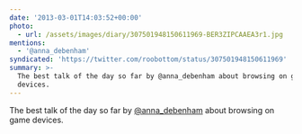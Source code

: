 ```yaml
---
date: '2013-03-01T14:03:52+00:00'
photo:
  - url: /assets/images/diary/307501948150611969-BER3ZIPCAAEA3r1.jpg
mentions:
  - '@anna_debenham'
syndicated: 'https://twitter.com/roobottom/status/307501948150611969'
summary: >-
  The best talk of the day so far by @anna_debenham about browsing on game
  devices.
---
```

The best talk of the day so far by [@anna_debenham](https://twitter.com/@anna_debenham) about browsing on game devices. 
